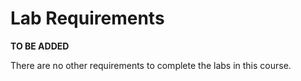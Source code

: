 # Lab Requirements #


**TO BE ADDED**

There are no other requirements to complete the labs in this course.
